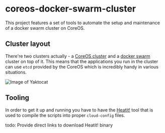 # coreos-docker-swarm-cluster

This project features a set of tools to automate the setup and maintenance of a docker swarm cluster on CoreOS.

## Cluster layout

There're two clusters actually - a [CoreOS cluster](https://coreos.com/os/docs/latest/cluster-architectures.html) and a [docker swarm](https://docs.docker.com/engine/swarm/) cluster on top of it. This means that the applications you run in the cluster can use `etcd` provided by the CoreOS which is incredibly handy in various situations.

![Image of Yaktocat](https://octodex.github.com/images/yaktocat.png)

## Tooling

In order to get it up and running you have to have the [Heatit!](https://github.com/pavlo/heatit) tool that is used to compile the  scripts into proper `cloud-config` files. 

todo: Provide direct links to download Heatit! binary